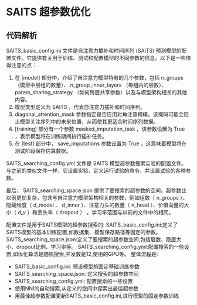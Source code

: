 # SAITS 超参数优化

## 代码解析

SAITS_basic_config.ini 文件是自注意力插补和时间序列 (SAITS) 预测模型的配置文件。它提供有关用于训练、测试和配置模型的不同参数的信息。以下是一些值得注意的点：

1. 在 [model] 部分中，介绍了自注意力模型特有的几个参数，包括 n_groups （模型中层组的数量）、 n_group_inner_layers （每组内的层数）、 param_sharing_strategy （如何跨层共享参数）以及与模型架构相关的其他内容。
2. 模型类型定义为 SAITS ，代表自注意力插补和时间序列。
3. diagonal_attention_mask 参数指定是否应用对角注意掩模。该掩码可能会阻止模型关注序列中的未来位置，从而使其更适合时间序列数据。
4. [training] 部分有一个参数 masked_imputation_task ，该参数设置为 True ，表示模型将在训练期间执行插补任务。
5. 在 [test] 部分中， save_imputations 参数设置为 True ，这意味着模型将在测试阶段保存估算数据。

SAITS_searching_config.yml 文件是 SAITS 模型超参数搜索实验的配置文件。与之前的类似文件一样，它设置实验，定义运行试验的命令，并设置试验的各种参数。

最后， SAITS_searching_space.json 提供了要搜索的超参数的空间。超参数比以前更加复杂，包含与自注意力模型架构相关的参数，例如组数（ n_groups ）、隐藏维度（ d_model 、 d_inner ）、注意力头的数量（ n_head ）、价值向量的大小（ d_v ）和丢失率（ dropout ） 。学习率范围与以前的文件中的相同。

配置文件是用于SAITS模型的超参数搜索的:
SAITS_basic_config.ini:定义了SAITS模型的基本训练配置,如数据集、模型保存路径等固定的参数。
SAITS_searching_space.json:定义了要搜索的超参数空间,包括层数、隐层大小、dropout比例、学习率等。
SAITS_searching_config.yml:配置搜索的一些设置,如优化算法是随机搜索,并发数是12,使用的GPU等。
整体流程是:

- SAITS_basic_config.ini: 预设模型的固定基础训练参数
- SAITS_searching_space.json: 定义搜索的超参数空间
- SAITS_searching_config.yml: 配置搜索的一些设置
- 使用NNI的自动搜索,从定义的空间中探索出最佳超参数
- 用最佳超参数配置更新SAITS_basic_config.ini,进行模型的固定参数训练

